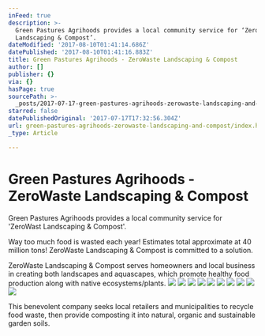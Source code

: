 ```yaml
---
inFeed: true
description: >-
  Green Pastures Agrihoods provides a local community service for ‘ZeroWast
  Landscaping & Compost’.
dateModified: '2017-08-10T01:41:14.686Z'
datePublished: '2017-08-10T01:41:16.883Z'
title: Green Pastures Agrihoods - ZeroWaste Landscaping & Compost
author: []
publisher: {}
via: {}
hasPage: true
sourcePath: >-
  _posts/2017-07-17-green-pastures-agrihoods-zerowaste-landscaping-and-compost.md
starred: false
datePublishedOriginal: '2017-07-17T17:32:56.304Z'
url: green-pastures-agrihoods-zerowaste-landscaping-and-compost/index.html
_type: Article

---
```

# **Green Pastures Agrihoods - ZeroWaste Landscaping & Compost**

Green Pastures Agrihoods provides a local community service for 'ZeroWast Landscaping & Compost'.

Way too much food is wasted each year! Estimates total approximate at 40 million tons! ZeroWaste Landscaping & Compost is committed to a solution.

ZeroWaste Landscaping & Compost serves homeowners and local business in creating both landscapes and aquascapes, which promote healthy food production along with native ecosystems/plants.
![](https://the-grid-user-content.s3-us-west-2.amazonaws.com/ea1a44c6-d8ec-4b65-895c-9bf43763389f.jpg)
![](https://the-grid-user-content.s3-us-west-2.amazonaws.com/190a71ef-51a2-4bef-bff5-5ebb614724a1.jpg)
![](https://the-grid-user-content.s3-us-west-2.amazonaws.com/b5dc71d8-eac2-4c43-b2d3-6247f3790015.jpg)
![](https://imgflo.herokuapp.com/graph/2b2431f8e7ba7b0/b4715d1e962f8abcd352ab2fb6800660/croprotate.jpg?cropheight=335&cropwidth=614&degrees=0&input=https%3A%2F%2Fthe-grid-user-content.s3-us-west-2.amazonaws.com%2F58a36fc7-5612-4be2-90ba-d14bfb6df3d8.jpg&x=12&y=12)
![](https://the-grid-user-content.s3-us-west-2.amazonaws.com/c2f94409-146d-4fd1-9fcd-848161cab045.jpg)
![](https://the-grid-user-content.s3-us-west-2.amazonaws.com/c4b32590-c286-4186-b1c6-9a7738b9d94d.jpg)
![](https://the-grid-user-content.s3-us-west-2.amazonaws.com/c4f5734f-5191-44f3-93d9-381cedf0d15b.jpg)
![](https://the-grid-user-content.s3-us-west-2.amazonaws.com/2db26ee2-e2ec-487e-a0c3-0842e607d43b.jpg)
![](https://the-grid-user-content.s3-us-west-2.amazonaws.com/09ff739f-c465-4462-b053-e81509e34556.jpg)
![](https://the-grid-user-content.s3-us-west-2.amazonaws.com/0bc19d0e-e2dc-409b-8d72-fa0ce9c5c344.jpg)

This benevolent company seeks local retailers and municipalities to recycle food waste, then provide composting it into natural, organic and sustainable garden soils.
